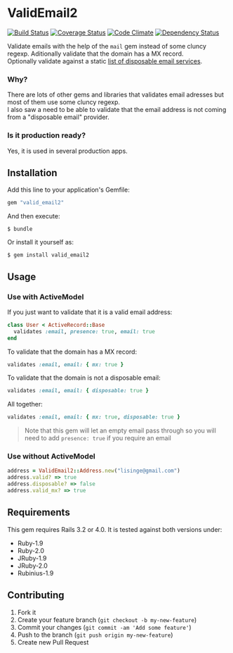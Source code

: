 # ValidEmail2
[![Build Status](https://travis-ci.org/lisinge/valid_email2.png?branch=master)](https://travis-ci.org/lisinge/valid_email2)
[![Coverage Status](https://coveralls.io/repos/lisinge/valid_email2/badge.png)](https://coveralls.io/r/lisinge/valid_email2)
[![Code Climate](https://codeclimate.com/github/lisinge/valid_email2.png)](https://codeclimate.com/github/lisinge/valid_email2)
[![Dependency Status](https://gemnasium.com/lisinge/valid_email2.png)](https://gemnasium.com/lisinge/valid_email2)

Validate emails with the help of the `mail` gem instead of some cluncy regexp.
Aditionally validate that the domain has a MX record.  
Optionally validate against a static [list of disposable email services](vendor/disposable_emails.yml).


### Why?

There are lots of other gems and libraries that validates email adresses but most of them use some cluncy regexp.  
I also saw a need to be able to validate that the email address is not coming from a "disposable email" provider.

### Is it production ready?

Yes, it is used in several production apps.

## Installation

Add this line to your application's Gemfile:

```ruby
gem "valid_email2"
```

And then execute:

    $ bundle

Or install it yourself as:

    $ gem install valid_email2

## Usage

### Use with ActiveModel

If you just want to validate that it is a valid email address:
```ruby
class User < ActiveRecord::Base
  validates :email, presence: true, email: true
end
```

To validate that the domain has a MX record:  
```ruby
validates :email, email: { mx: true }
```

To validate that the domain is not a disposable email:  
```ruby
validates :email, email: { disposable: true }
```

All together:  
```ruby
validates :email, email: { mx: true, disposable: true }
```

> Note that this gem will let an empty email pass through so you will need to
> add `presence: true` if you require an email

### Use without ActiveModel

```ruby
address = ValidEmail2::Address.new("lisinge@gmail.com")
address.valid? => true
address.disposable? => false
address.valid_mx? => true
```

## Requirements

This gem requires Rails 3.2 or 4.0. It is tested against both versions under:
* Ruby-1.9
* Ruby-2.0
* JRuby-1.9
* JRuby-2.0
* Rubinius-1.9

## Contributing

1. Fork it
2. Create your feature branch (`git checkout -b my-new-feature`)
3. Commit your changes (`git commit -am 'Add some feature'`)
4. Push to the branch (`git push origin my-new-feature`)
5. Create new Pull Request
